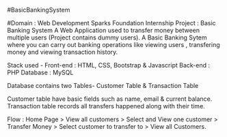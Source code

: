#BasicBankingSystem

#Domain : Web Development Sparks Foundation Internship Project : Basic Banking System
A Web Application used to transfer money between multiple users (Project contains dummy users). A Basic Banking Sytem where you can carry out banking operations like viewing users , transfering money and viewing transaction history.

Stack used - Front-end : HTML, CSS, Bootstrap & Javascript Back-end : PHP Database : MySQL

Database contains two Tables- Customer Table & Transaction Table

Customer table have basic fields such as name, email & current balance.
Transaction table records all transfers happened along with their time.

Flow : Home Page > View all customers > Select and View one customer > Transfer Money > Select customer to transfer to > View all Customers.
